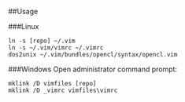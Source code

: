 ##Usage

###Linux
```
ln -s [repo] ~/.vim
ln -s ~/.vim/vimrc ~/.vimrc
dos2unix ~/.vim/bundles/opencl/syntax/opencl.vim
```

###Windows
Open administrator command prompt:
```
mklink /D vimfiles [repo]
mklink /D _vimrc vimfiles\vimrc
```
